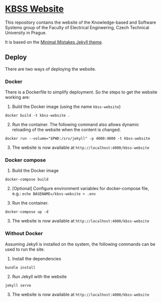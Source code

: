# [KBSS Website](https://kbss.felk.cvut.cz/)

This repository contains the website of the Knowledge-based and Software Systems group of the Faculty of Electrical Engineering,
Czech Technical University in Prague.

It is based on the [Minimal Mistakes Jekyll theme](https://mmistakes.github.io/minimal-mistakes/).

## Deploy

There are two ways of deploying the website.

### Docker

There is a Dockerfile to simplify deployment. So the steps to get the website working are:

1. Build the Docker image (using the name `kbss-website`)

`docker build -t kbss-website .`

2. Run the container. The following command also allows dynamic reloading of the website when the content is changed.

`docker run --volume="$PWD:/srv/jekyll" -p 4000:4000 -t kbss-website`

3. The website is now available at `http://localhost:4000/kbss-website`


### Docker compose

1. Build the Docker image

`docker-compose build`

2. [Optional] Configure environment variables for docker-compose file, e.g.:
`echo BASENAME=/kbss-website > .env`

3. Run the container.

`docker-compose up -d`

3. The website is now available at `http://localhost:4000/kbss-website`

### Without Docker

Assuming Jekyll is installed on the system, the following commands can be used to run the site.

1. Install the dependencies

`bundle install`

2. Run Jekyll with the website

`jekyll serve`

3. The website is now available at `http://localhost:4000/kbss-website`

